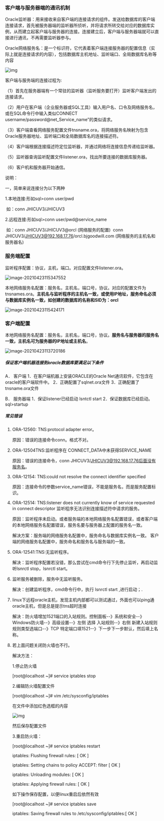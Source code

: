 ### 客户端与服务器端的通讯机制

Oracle监听器：用来接收来自客户端的连接请求的组件。发送给数据库的客户端连接请求，首先被服务器端的监听器所侦听，并将请求所转交给对应的数据库实例，从而建立起客户端与服务器的连接。连接建立后，客户端与服务器端就可以直接进行通讯，不再需要监听器参与。

Oracle网络服务名：是一个标识符，它代表着客户端连接服务器的配置信息（实际上就是连接请求的内容），包括数据库主机地址、监听端口、全局数据库名称等内容

![img](images/1569452-20190120224749330-1417065094.png)

客户端与服务端的连接过程为:

 （1）首先在服务器端有一个常驻的监听器（监听服务要打开）监听客户端发出的连接请求。

 （2）用户在客户端（企业服务器或SQL工具）输入用户名、口令及网络服务名，或在SQL命令行中输入类似CONNECT username/password@net_Service_name”的类似请求。

 （3）客户端查看网络服务配置文件tnsname.ora，将网络服务名映射为包含Oracle服务器地址、监听端口和全局数据库名的连接描述符。

 （4）客户端根据连接描述符定位监听器，并通过网络将连接信息传递给监听器。

 （5）监听器查询监听配置文件listener.ora，找出所要连接的数据库服务器。

 （6）客户机和服务器开始通信。

说明：

一，简单来说连接分为以下两种

1.本地连接:形如sql>conn user/pwd

​	如：conn JHICUV3/JHICUV3

2.远程连接:形如sql>conn user/pwd@service_name

​	如：conn JHICUV3/JHICUV3@orcl (网络服务的配置)
​			conn JHICUV3/JHICUV3@192.168.17.76/orcl.bjgoodwill.com (网络服务的主机名和服务器名)

### 服务端配置

监听程序配置：协议，主机，端口。对应配置文件listener.ora。

![image-20210423115347552](images/image-20210423115347552.png)

本地网络服务名配置：服务名，主机名，端口号，协议。对应的配置文件为tnsnames.ora。**主机名与监听程序的主机名一致，或使用IP地址，服务命名必须与数据库实例名一致，如创建的数据库的名称和SID为：orcl**

![image-20210423115424171](images/image-20210423115424171.png)

### 客户端配置

本地网络服务名配置：服务名，主机名，端口号，协议。**服务名与服务器的服务名一致，主机名可为服务器的IP地址或主机名**。

![image-20210423113720186](images/image-20210423113720186.png)

##### 保证客户端机器连接到oracle数据库要满足以下条件

A． 客户端
1．在客户端机器上安装ORACLE的Oracle Net通讯软件，它包含在oracle的客户端软件中。
2．正确配置了sqlnet.ora文件
3．正确配置了tnsname.ora文件

B． 服务器端
1．保证listener已经启动 lsntctl start
2．保证数据库已经启动。 sql>startup

##### 常见错误

1. ORA-12560: TNS:protocol adapter error。

   原因：错误的连接命令conn。格式不对。

3. ORA-12504TNS:监听程序在 CONNECT_DATA中未获得SERVICE_NAME

   原因：错误的连接命令，conn JHICUV3/JHICUV3@192.168.17.76后面没有服务名。

3. ORA-12154: TNS:could not resolve the connect identifier specified

   原因：连接命令的参数service_name错误，不能是服务名，而是服务配置标识。

4. ORA-12514: TNS:listener does not currently know of service requested in connect
   descriptor 监听程序无法识别连接描述符中请求的服务。

   原因：监听程序未启动。或者服务端的本地网络服务名配置错误，或者客户端的本地网络服务名配置错误，服务名要与服务器上配置的服务名一致。

   解决方案：服务端的网络服务名配置中，服务命名与数据库实例名一致。
                      客户端的网络服务名配置中，服务命名和服务名与服务端的一致。

5. ORA-12541:TNS:无监听程序。

   解决：监听程序配置若没错，那么尝试在cmd命令行下先停止监听，再启动监听lsnrctl stop，lsnrctl start。

6. 监听服务被删除，服务中无监听服务。

   解决：创建监听程序，cmd命令行中，执行 lsnrctl start ,进行启动；.

7. linux下远程oracle主机，发现主机内部都可以测试通过，外面也可以ping通oracle主机，但是总是提示tns超时连接

   解决：防火墙增加1521端口的入站规则。控制面板--》系统和安全--》Windows防火墙--》高级设置--》左侧 选择 入站规则--》右侧 新建入站规则  规则类型选端口--》TCP 特定端口填1521--》下一步下一步默认，然后填上名称。

8. 若上面问题关闭防火墙也不行。

   解决方法：

   1.停止防火墙

   [root@localhost ~]# service iptables stop 

   2.编辑防火墙配置文件

   [root@localhost ~]# vim /etc/sysconfig/iptables 

   在文件中添加红色选框的内容

   ![img](images/1569452-20190120225300499-727152219.png)

    然后保存配置文件

   3.重启防火墙：

   [root@localhost ~]# service iptables restart

   iptables: Flushing firewall rules: [ OK ]

   iptables: Setting chains to policy ACCEPT: filter [ OK ]

   iptables: Unloading modules: [ OK ]

   iptables: Applying firewall rules: [ OK ]

   如下操作保存配置，以便linux重启后依然有效 

   [root@localhost ~]# service iptables save 

   iptables: Saving firewall rules to /etc/sysconfig/iptables:[ OK ]